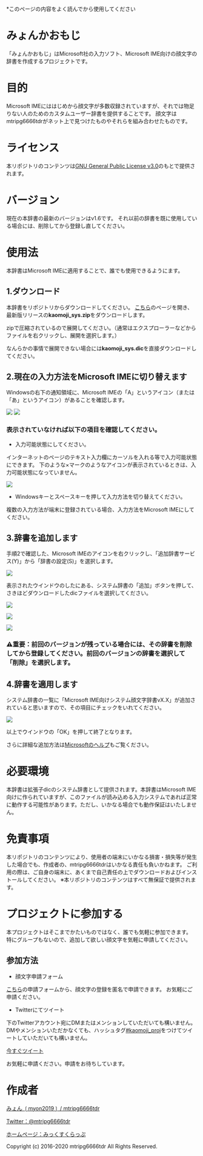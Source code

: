 *このページの内容をよく読んでから使用してください

# みょんかおもじ
 「みょんかおもじ」はMicrosoft社の入力ソフト、Microsoft IME向けの顔文字の辞書を作成するプロジェクトです。
# 目的
 Microsoft IMEにははじめから顔文字が多数収録されていますが、それでは物足りない人のためのカスタムユーザー辞書を提供することです。
 顔文字はmtripg6666tdrがネット上で見つけたものやそれらを組み合わせたものです。
# ライセンス
本リポジトリのコンテンツは[GNU General Public License v3.0](LICENSE.md)のもとで提供されます。
# バージョン
現在の本辞書の最新のバージョンはv1.6です。
それ以前の辞書を既に使用している場合には、削除してから登録し直してください。
# 使用法
本辞書はMicrosoft IMEに適用することで、誰でも使用できるようにます。
## 1.ダウンロード
本辞書をリポジトリからダウンロードしてください。
[こちら](https://github.com/mtripg6666tdr/Kaomoji_proj/releases/)のページを開き、最新版リリースの**kaomoji_sys.zip**をダウンロードします。

zipで圧縮されているので展開してください。（通常はエクスプローラーなどからファイルを右クリックし、展開を選択します。）

なんらかの事情で展開できない場合には**kaomoji_sys.dic**を直接ダウンロードしてください。
## 2.現在の入力方法をMicrosoft IMEに切り替えます
Windowsの右下の通知領域に、Microsoft IMEの「A」というアイコン（または「あ」というアイコン）があることを確認します。

![](readme_files/IMG002.png)
![](readme_files/IMG003.png)
### 表示されていなければ以下の項目を確認してください。
- 入力可能状態にしてください。

インターネットのページのテキスト入力欄にカーソルを入れる等で入力可能状態にできます。
下のような×マークのようなアイコンが表示されているときは、入力可能状態になっていません。

![](readme_files/IMG004.png)
- Windowsキーとスペースキーを押して入力方法を切り替えてください。

複数の入力方法が端末に登録されている場合、入力方法をMicrosoft IMEにしてください。
## 3.辞書を追加します
手順2で確認した、Microsoft IMEのアイコンを右クリックし、「追加辞書サービス(Y)」から「辞書の設定(S)」を選択します。

![](readme_files/IMG005.png)

表示されたウインドウのしたにある、システム辞書の「追加」ボタンを押して、さきほどダウンロードしたdicファイルを選択してください。

![](readme_files/IMG006.png)

![](readme_files/IMG007.png)

![](readme_files/IMG008.png)

### ⚠重要：前回のバージョンが残っている場合には、その辞書を削除してから登録してください。前回のバージョンの辞書を選択して「削除」を選択します。
## 4.辞書を適用します
システム辞書の一覧に「Microsoft IME向けシステム顔文字辞書vX.X」が追加されていると思いますので、その項目にチェックをいれてください。

![](readme_files/IMG009.png)

以上でウインドウの「OK」を押して終了となります。

さらに詳細な追加方法は[Microsoftのヘルプ](https://support.microsoft.com/ja-jp/help/4462244/microsoft-ime#section-8)もご覧ください。
# 必要環境
 本辞書は拡張子dicのシステム辞書として提供されます。本辞書はMicrosoft IME向けに作られていますが、このファイルが読み込める入力システムであれば正常に動作する可能性があります。ただし、いかなる場合でも動作保証はいたしません。
# 免責事項
 本リポジトリのコンテンツにより、使用者の端末にいかなる損害・損失等が発生した場合でも、作成者の、mtripg6666tdrはいかなる責任も負いかねます。
 ご利用の際は、ご自身の端末に、あくまで自己責任の上でダウンロードおよびインストールしてください。
 ※本リポジトリのコンテンツはすべて無保証で提供されます。
# プロジェクトに参加する
 本プロジェクトはそこまでかたいものではなく、誰でも気軽に参加できます。
 特にグループもないので、追加して欲しい顔文字を気軽に申請してください。
## 参加方法
- 顔文字申請フォーム

 [こちら](https://forms.gle/xFHd98CTpJrs6cN68)の申請フォームから、顔文字の登録を匿名で申請できます。
 お気軽にご申請ください。
- Twitterにてツイート

下のTwitterアカウント宛にDMまたはメンションしていただいても構いません。
DMやメンションいただかなくても、ハッシュタグ[#kaomoji_proj](https://twitter.com/hashtag/kaomoji_proj)をつけてツイートしていただいても構いません。

[今すぐツイート](https://twitter.com/intent/tweet?text=&hashtags=kaomoji_proj&via=mtripg6666tdr)

 お気軽に申請ください。申請をお待ちしています。
# 作成者
[みょん ❲myon2019❳ / mtripg6666tdr](https://github.com/mtripg6666tdr)

[Twitter：@mtripg6666tdr](https://twitter.com/mtripg6666tdr)

[ホームページ：みっくすくらっぷ](https://scrpg.tyanoyu.net/?ref=github_kaomojiproj_readme)

Copyright (c) 2016-2020 mtripg6666tdr All Rights Reserved.
